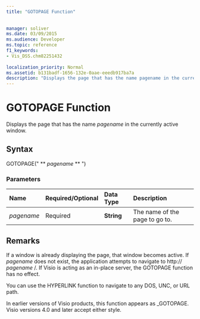 ```yaml
---
title: "GOTOPAGE Function"
 
 
manager: soliver
ms.date: 03/09/2015
ms.audience: Developer
ms.topic: reference
f1_keywords:
- Vis_DSS.chm82251432
 
localization_priority: Normal
ms.assetid: b131badf-1656-132e-0aae-eeedb917ba7a
description: "Displays the page that has the name pagename in the currently active window."
---
```


# GOTOPAGE Function

Displays the page that has the name  *pagename*  in the currently active window. 
  
## Syntax

GOTOPAGE(" ** *pagename* ** ") 
  
### Parameters

|**Name**|**Required/Optional**|**Data Type**|**Description**|
|:-----|:-----|:-----|:-----|
| _pagename_ <br/> |Required  <br/> |**String** <br/> |The name of the page to go to.  <br/> |
   
## Remarks

If a window is already displaying the page, that window becomes active. If  *pagename*  does not exist, the application attempts to navigate to http://  *pagename*  /. If Visio is acting as an in-place server, the GOTOPAGE function has no effect. 
  
You can use the HYPERLINK function to navigate to any DOS, UNC, or URL path. 
  
In earlier versions of Visio products, this function appears as _GOTOPAGE. Visio versions 4.0 and later accept either style. 
  

